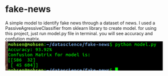 # fake-news
A simple model to identify fake news through a dataset of news. I used a PassiveAgressiveClassifier from sklearn library to create model.
for using this project, just run model.py file in terminal. you will see accuracy and confution matrix.
![Alt text](/img/screen.png?raw=true "Result:")
